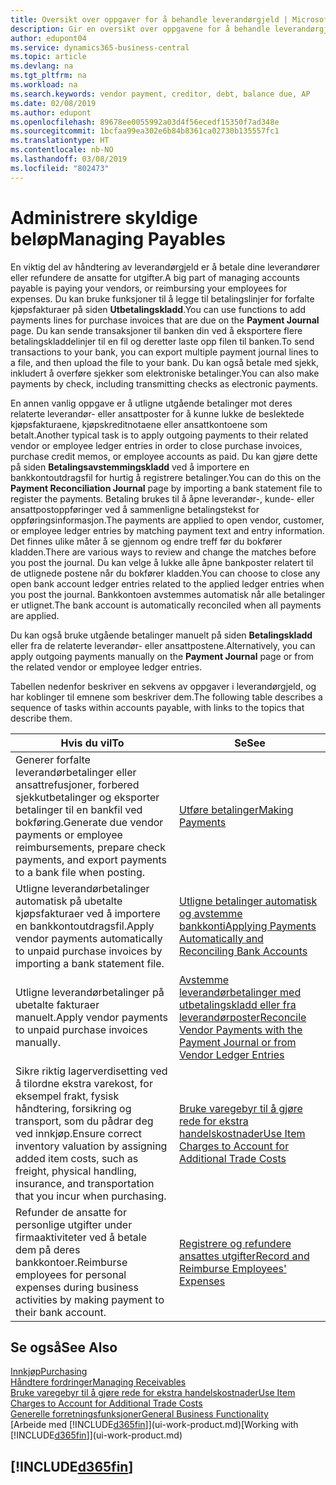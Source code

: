 ```yaml
---
title: Oversikt over oppgaver for å behandle leverandørgjeld | Microsoft-dokumentasjon
description: Gir en oversikt over oppgavene for å behandle leverandørgjeld, for eksempel betale kreditorer eller utligne utgående betalinger mot poster for å lukke fakturaer eller kreditnotaer.
author: edupont04
ms.service: dynamics365-business-central
ms.topic: article
ms.devlang: na
ms.tgt_pltfrm: na
ms.workload: na
ms.search.keywords: vendor payment, creditor, debt, balance due, AP
ms.date: 02/08/2019
ms.author: edupont
ms.openlocfilehash: 89678ee0055992a03d4f56ecedf15350f7ad348e
ms.sourcegitcommit: 1bcfaa99ea302e6b84b8361ca02730b135557fc1
ms.translationtype: HT
ms.contentlocale: nb-NO
ms.lasthandoff: 03/08/2019
ms.locfileid: "802473"
---
```

# <a name="managing-payables"></a><span data-ttu-id="8ffc9-103">Administrere skyldige beløp</span><span class="sxs-lookup"><span data-stu-id="8ffc9-103">Managing Payables</span></span>

<span data-ttu-id="8ffc9-104">En viktig del av håndtering av leverandørgjeld er å betale dine leverandører eller refundere de ansatte for utgifter.</span><span class="sxs-lookup"><span data-stu-id="8ffc9-104">A big part of managing accounts payable is paying your vendors, or reimbursing your employees for expenses.</span></span> <span data-ttu-id="8ffc9-105">Du kan bruke funksjoner til å legge til betalingslinjer for forfalte kjøpsfakturaer på siden **Utbetalingskladd**.</span><span class="sxs-lookup"><span data-stu-id="8ffc9-105">You can use functions to add payments lines for purchase invoices that are due on the **Payment Journal** page.</span></span> <span data-ttu-id="8ffc9-106">Du kan sende transaksjoner til banken din ved å eksportere flere betalingskladdelinjer til en fil og deretter laste opp filen til banken.</span><span class="sxs-lookup"><span data-stu-id="8ffc9-106">To send transactions to your bank, you can export multiple payment journal lines to a file, and then upload the file to your bank.</span></span> <span data-ttu-id="8ffc9-107">Du kan også betale med sjekk, inkludert å overføre sjekker som elektroniske betalinger.</span><span class="sxs-lookup"><span data-stu-id="8ffc9-107">You can also make payments by check, including transmitting checks as electronic payments.</span></span>

<span data-ttu-id="8ffc9-108">En annen vanlig oppgave er å utligne utgående betalinger mot deres relaterte leverandør- eller ansattposter for å kunne lukke de beslektede kjøpsfakturaene, kjøpskreditnotaene eller ansattkontoene som betalt.</span><span class="sxs-lookup"><span data-stu-id="8ffc9-108">Another typical task is to apply outgoing payments to their related vendor or employee ledger entries in order to close purchase invoices, purchase credit memos, or employee accounts as paid.</span></span> <span data-ttu-id="8ffc9-109">Du kan gjøre dette på siden **Betalingsavstemmingskladd** ved å importere en bankkontoutdragsfil for hurtig å registrere betalinger.</span><span class="sxs-lookup"><span data-stu-id="8ffc9-109">You can do this on the **Payment Reconciliation Journal** page by importing a bank statement file to register the payments.</span></span> <span data-ttu-id="8ffc9-110">Betaling brukes til å åpne leverandør-, kunde- eller ansattpostoppføringer ved å sammenligne betalingstekst for oppføringsinformasjon.</span><span class="sxs-lookup"><span data-stu-id="8ffc9-110">The payments are applied to open vendor, customer, or employee ledger entries by matching payment text and entry information.</span></span> <span data-ttu-id="8ffc9-111">Det finnes ulike måter å se gjennom og endre treff før du bokfører kladden.</span><span class="sxs-lookup"><span data-stu-id="8ffc9-111">There are various ways to review and change the matches before you post the journal.</span></span> <span data-ttu-id="8ffc9-112">Du kan velge å lukke alle åpne bankposter relatert til de utlignede postene når du bokfører kladden.</span><span class="sxs-lookup"><span data-stu-id="8ffc9-112">You can choose to close any open bank account ledger entries related to the applied ledger entries when you post the journal.</span></span> <span data-ttu-id="8ffc9-113">Bankkontoen avstemmes automatisk når alle betalinger er utlignet.</span><span class="sxs-lookup"><span data-stu-id="8ffc9-113">The bank account is automatically reconciled when all payments are applied.</span></span>

<span data-ttu-id="8ffc9-114">Du kan også bruke utgående betalinger manuelt på siden **Betalingskladd** eller fra de relaterte leverandør- eller ansattpostene.</span><span class="sxs-lookup"><span data-stu-id="8ffc9-114">Alternatively, you can apply outgoing payments manually on the **Payment Journal** page or from the related vendor or employee ledger entries.</span></span>

<span data-ttu-id="8ffc9-115">Tabellen nedenfor beskriver en sekvens av oppgaver i leverandørgjeld, og har koblinger til emnene som beskriver dem.</span><span class="sxs-lookup"><span data-stu-id="8ffc9-115">The following table describes a sequence of tasks within accounts payable, with links to the topics that describe them.</span></span>

| <span data-ttu-id="8ffc9-116">Hvis du vil</span><span class="sxs-lookup"><span data-stu-id="8ffc9-116">To</span></span> | <span data-ttu-id="8ffc9-117">Se</span><span class="sxs-lookup"><span data-stu-id="8ffc9-117">See</span></span> |
| --- | --- |
| <span data-ttu-id="8ffc9-118">Generer forfalte leverandørbetalinger eller ansattrefusjoner, forbered sjekkutbetalinger og eksporter betalinger til en bankfil ved bokføring.</span><span class="sxs-lookup"><span data-stu-id="8ffc9-118">Generate due vendor payments or employee reimbursements, prepare check payments, and export payments to a bank file when posting.</span></span> |[<span data-ttu-id="8ffc9-119">Utføre betalinger</span><span class="sxs-lookup"><span data-stu-id="8ffc9-119">Making Payments</span></span>](payables-make-payments.md) |
| <span data-ttu-id="8ffc9-120">Utligne leverandørbetalinger automatisk på ubetalte kjøpsfakturaer ved å importere en bankkontoutdragsfil.</span><span class="sxs-lookup"><span data-stu-id="8ffc9-120">Apply vendor payments automatically to unpaid purchase invoices by importing a bank statement file.</span></span> |[<span data-ttu-id="8ffc9-121">Utligne betalinger automatisk og avstemme bankkonti</span><span class="sxs-lookup"><span data-stu-id="8ffc9-121">Applying Payments Automatically and Reconciling Bank Accounts</span></span>](receivables-apply-payments-auto-reconcile-bank-accounts.md) |
| <span data-ttu-id="8ffc9-122">Utligne leverandørbetalinger på ubetalte fakturaer manuelt.</span><span class="sxs-lookup"><span data-stu-id="8ffc9-122">Apply vendor payments to unpaid purchase invoices manually.</span></span> |[<span data-ttu-id="8ffc9-123">Avstemme leverandørbetalinger med utbetalingskladd eller fra leverandørposter</span><span class="sxs-lookup"><span data-stu-id="8ffc9-123">Reconcile Vendor Payments with the Payment Journal or from Vendor Ledger Entries</span></span>](payables-how-apply-purchase-transactions-manually.md) |
|<span data-ttu-id="8ffc9-124">Sikre riktig lagerverdisetting ved å tilordne ekstra varekost, for eksempel frakt, fysisk håndtering, forsikring og transport, som du pådrar deg ved innkjøp.</span><span class="sxs-lookup"><span data-stu-id="8ffc9-124">Ensure correct inventory valuation by assigning added item costs, such as freight, physical handling, insurance, and transportation that you incur when purchasing.</span></span>|[<span data-ttu-id="8ffc9-125">Bruke varegebyr til å gjøre rede for ekstra handelskostnader</span><span class="sxs-lookup"><span data-stu-id="8ffc9-125">Use Item Charges to Account for Additional Trade Costs</span></span>](payables-how-assign-item-charges.md)|
|<span data-ttu-id="8ffc9-126">Refunder de ansatte for personlige utgifter under firmaaktiviteter ved å betale dem på deres bankkontoer.</span><span class="sxs-lookup"><span data-stu-id="8ffc9-126">Reimburse employees for personal expenses during business activities by making payment to their bank account.</span></span>|[<span data-ttu-id="8ffc9-127">Registrere og refundere ansattes utgifter</span><span class="sxs-lookup"><span data-stu-id="8ffc9-127">Record and Reimburse Employees' Expenses</span></span>](finance-how-record-reimburse-employee-expenses.md)|

## <a name="see-also"></a><span data-ttu-id="8ffc9-128">Se også</span><span class="sxs-lookup"><span data-stu-id="8ffc9-128">See Also</span></span>
[<span data-ttu-id="8ffc9-129">Innkjøp</span><span class="sxs-lookup"><span data-stu-id="8ffc9-129">Purchasing</span></span>](purchasing-manage-purchasing.md)  
[<span data-ttu-id="8ffc9-130">Håndtere fordringer</span><span class="sxs-lookup"><span data-stu-id="8ffc9-130">Managing Receivables</span></span>](receivables-manage-receivables.md)  
[<span data-ttu-id="8ffc9-131">Bruke varegebyr til å gjøre rede for ekstra handelskostnader</span><span class="sxs-lookup"><span data-stu-id="8ffc9-131">Use Item Charges to Account for Additional Trade Costs</span></span>](payables-how-assign-item-charges.md)  
[<span data-ttu-id="8ffc9-132">Generelle forretningsfunksjoner</span><span class="sxs-lookup"><span data-stu-id="8ffc9-132">General Business Functionality</span></span>](ui-across-business-areas.md)  
<span data-ttu-id="8ffc9-133">[Arbeide med [!INCLUDE[d365fin](includes/d365fin_md.md)]](ui-work-product.md)</span><span class="sxs-lookup"><span data-stu-id="8ffc9-133">[Working with [!INCLUDE[d365fin](includes/d365fin_md.md)]](ui-work-product.md)</span></span>

## [!INCLUDE[d365fin](includes/free_trial_md.md)]  
